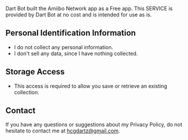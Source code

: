Dart Bot built the Amiibo Network app as a Free app. This SERVICE is provided by Dart Bot at no cost and is intended for use as is.

## Personal Identification Information
* I do not collect any personal information. 
* I don't sell any data, since I have nothing collected.

## Storage Access
* This access is required to allow you save or retrieve an existing collection.

## Contact
If you have any questions or suggestions about my Privacy Policy, do not hesitate to contact me at <hcgdartz@gmail.com>. 